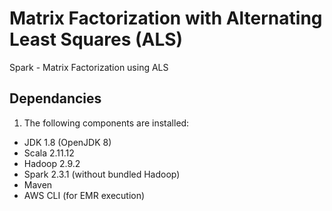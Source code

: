 # Matrix Factorization with Alternating Least Squares (ALS)
Spark - Matrix Factorization using ALS


Dependancies
------------
1) The following components are installed:
- JDK 1.8 (OpenJDK 8)
- Scala 2.11.12
- Hadoop 2.9.2
- Spark 2.3.1 (without bundled Hadoop)
- Maven
- AWS CLI (for EMR execution)
